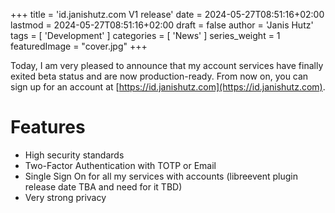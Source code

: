 +++
title = 'id.janishutz.com V1 release'
date = 2024-05-27T08:51:16+02:00
lastmod = 2024-05-27T08:51:16+02:00
draft = false
author = 'Janis Hutz'
tags = [ 'Development' ]
categories = [ 'News' ]
series_weight = 1
featuredImage = "cover.jpg"
+++

Today, I am very pleased to announce that my account services have finally exited beta status and are now production-ready. From now on, you can sign up for an account at [https://id.janishutz.com](https://id.janishutz.com).

# Features
- High security standards
- Two-Factor Authentication with TOTP or Email
- Single Sign On for all my services with accounts (libreevent plugin release date TBA and need for it TBD)
- Very strong privacy